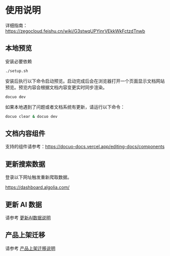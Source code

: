 # 使用说明

详细指南：https://zegocloud.feishu.cn/wiki/G3stwqUPYinrVEkkWkFctzdTnwb

## 本地预览

安装必要依赖



```
./setup.sh
```

安装后执行以下命令启动预览。启动完成后会在浏览器打开一个页面显示文档网站预览。预览内容会根据文档内容变更实时同步渲染。

```
docuo dev
```


如果本地遇到了问题或者文档系统有更新，请运行以下命令：
```bash
docuo clear & docuo dev
```

## 文档内容组件
支持的组件请参考：https://docuo-docs.vercel.app/editing-docs/components

## 更新搜索数据

登录以下网址触发重新爬取数据。

https://dashboard.algolia.com/

## 更新 AI 数据

请参考 [更新AI数据说明](.scripts/ai_data/README.md)

## 产品上架迁移

请参考 [产品上架迁移说明](https://zegocloud.feishu.cn/wiki/NwKuwv5jYi7YBRkGthzcAxjBn6b)
